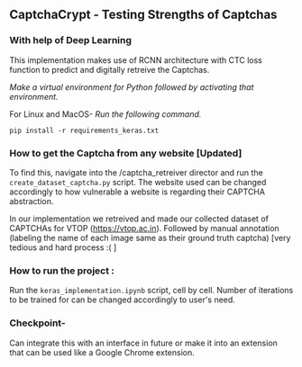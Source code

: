 ## CaptchaCrypt - Testing Strengths of Captchas
### With help of Deep Learning

This implementation makes use of RCNN architecture with CTC loss function to predict and digitally retreive the Captchas.

*Make a virtual environment for Python followed by activating that environment.*

For Linux and MacOS-
*Run the following command.*

`pip install -r requirements_keras.txt`

### How to get the Captcha from any website [Updated]

To find this, navigate into the /captcha_retreiver director and run the `create_dataset_captcha.py` script. The website used can be changed accordingly to how vulnerable a website is regarding their CAPTCHA abstraction.

In our implementation we retreived and made our collected dataset of CAPTCHAs for VTOP (https://vtop.ac.in). Followed by manual annotation (labeling the name of each image same as their ground truth captcha) [very tedious and hard process :( ]

### How to run the project : 

Run the `keras_implementation.ipynb` script, cell by cell. Number of iterations to be trained for can be changed accordingly to user's need. 

### Checkpoint-
Can integrate this with an interface in future or make it into an extension that can be used like a Google Chrome extension.